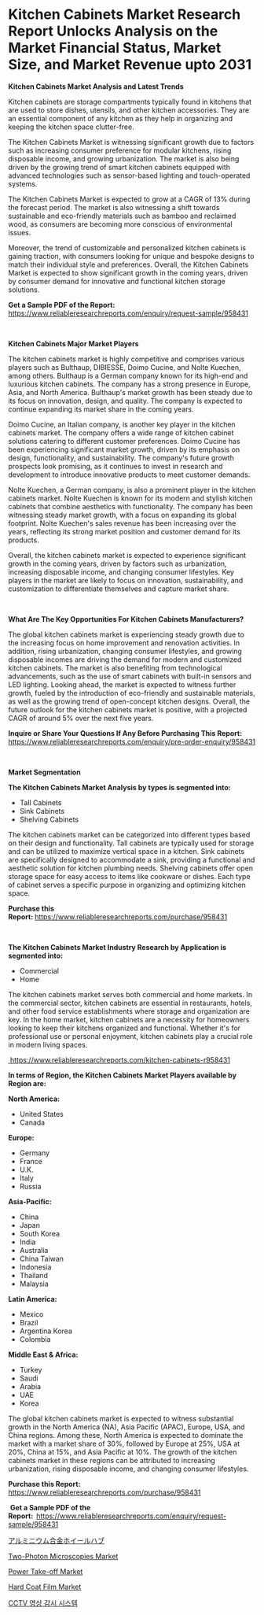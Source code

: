 <p><h1>Kitchen Cabinets Market Research Report Unlocks Analysis on the Market Financial Status, Market Size, and Market Revenue upto 2031</h1></p><p><strong>Kitchen Cabinets Market Analysis and Latest Trends</strong></p>
<p><p>Kitchen cabinets are storage compartments typically found in kitchens that are used to store dishes, utensils, and other kitchen accessories. They are an essential component of any kitchen as they help in organizing and keeping the kitchen space clutter-free.</p><p>The Kitchen Cabinets Market is witnessing significant growth due to factors such as increasing consumer preference for modular kitchens, rising disposable income, and growing urbanization. The market is also being driven by the growing trend of smart kitchen cabinets equipped with advanced technologies such as sensor-based lighting and touch-operated systems.</p><p>The Kitchen Cabinets Market is expected to grow at a CAGR of 13% during the forecast period. The market is also witnessing a shift towards sustainable and eco-friendly materials such as bamboo and reclaimed wood, as consumers are becoming more conscious of environmental issues.</p><p>Moreover, the trend of customizable and personalized kitchen cabinets is gaining traction, with consumers looking for unique and bespoke designs to match their individual style and preferences. Overall, the Kitchen Cabinets Market is expected to show significant growth in the coming years, driven by consumer demand for innovative and functional kitchen storage solutions.</p></p>
<p><strong>Get a Sample PDF of the Report:&nbsp;</strong> <a href="https://www.reliableresearchreports.com/enquiry/request-sample/958431">https://www.reliableresearchreports.com/enquiry/request-sample/958431</a></p>
<p>&nbsp;</p>
<p><strong>Kitchen Cabinets Major Market Players</strong></p>
<p><p>The kitchen cabinets market is highly competitive and comprises various players such as Bulthaup, DIBIESSE, Doimo Cucine, and Nolte Kuechen, among others. Bulthaup is a German company known for its high-end and luxurious kitchen cabinets. The company has a strong presence in Europe, Asia, and North America. Bulthaup's market growth has been steady due to its focus on innovation, design, and quality. The company is expected to continue expanding its market share in the coming years.</p><p>Doimo Cucine, an Italian company, is another key player in the kitchen cabinets market. The company offers a wide range of kitchen cabinet solutions catering to different customer preferences. Doimo Cucine has been experiencing significant market growth, driven by its emphasis on design, functionality, and sustainability. The company's future growth prospects look promising, as it continues to invest in research and development to introduce innovative products to meet customer demands.</p><p>Nolte Kuechen, a German company, is also a prominent player in the kitchen cabinets market. Nolte Kuechen is known for its modern and stylish kitchen cabinets that combine aesthetics with functionality. The company has been witnessing steady market growth, with a focus on expanding its global footprint. Nolte Kuechen's sales revenue has been increasing over the years, reflecting its strong market position and customer demand for its products.</p><p>Overall, the kitchen cabinets market is expected to experience significant growth in the coming years, driven by factors such as urbanization, increasing disposable income, and changing consumer lifestyles. Key players in the market are likely to focus on innovation, sustainability, and customization to differentiate themselves and capture market share.</p></p>
<p>&nbsp;</p>
<p><strong>What Are The Key Opportunities For Kitchen Cabinets Manufacturers?</strong></p>
<p><p>The global kitchen cabinets market is experiencing steady growth due to the increasing focus on home improvement and renovation activities. In addition, rising urbanization, changing consumer lifestyles, and growing disposable incomes are driving the demand for modern and customized kitchen cabinets. The market is also benefiting from technological advancements, such as the use of smart cabinets with built-in sensors and LED lighting. Looking ahead, the market is expected to witness further growth, fueled by the introduction of eco-friendly and sustainable materials, as well as the growing trend of open-concept kitchen designs. Overall, the future outlook for the kitchen cabinets market is positive, with a projected CAGR of around 5% over the next five years.</p></p>
<p><strong>Inquire or Share Your Questions If Any Before Purchasing This Report:</strong> <a href="https://www.reliableresearchreports.com/enquiry/pre-order-enquiry/958431">https://www.reliableresearchreports.com/enquiry/pre-order-enquiry/958431</a></p>
<p>&nbsp;</p>
<p><strong>Market Segmentation</strong></p>
<p><strong>The Kitchen Cabinets Market Analysis by types is segmented into:</strong></p>
<p><ul><li>Tall Cabinets</li><li>Sink Cabinets</li><li>Shelving Cabinets</li></ul></p>
<p><p>The kitchen cabinets market can be categorized into different types based on their design and functionality. Tall cabinets are typically used for storage and can be utilized to maximize vertical space in a kitchen. Sink cabinets are specifically designed to accommodate a sink, providing a functional and aesthetic solution for kitchen plumbing needs. Shelving cabinets offer open storage space for easy access to items like cookware or dishes. Each type of cabinet serves a specific purpose in organizing and optimizing kitchen space.</p></p>
<p><strong>Purchase this Report:&nbsp;</strong><a href="https://www.reliableresearchreports.com/purchase/958431">https://www.reliableresearchreports.com/purchase/958431</a></p>
<p>&nbsp;</p>
<p><strong>The Kitchen Cabinets Market Industry Research by Application is segmented into:</strong></p>
<p><ul><li>Commercial</li><li>Home</li></ul></p>
<p><p>The kitchen cabinets market serves both commercial and home markets. In the commercial sector, kitchen cabinets are essential in restaurants, hotels, and other food service establishments where storage and organization are key. In the home market, kitchen cabinets are a necessity for homeowners looking to keep their kitchens organized and functional. Whether it's for professional use or personal enjoyment, kitchen cabinets play a crucial role in modern living spaces.</p></p>
<p><a href="https://www.reliableresearchreports.com/kitchen-cabinets-r958431">&nbsp;https://www.reliableresearchreports.com/kitchen-cabinets-r958431</a></p>
<p><strong>In terms of Region, the Kitchen Cabinets Market Players available by Region are:</strong></p>
<p>
    <p> <strong> North America: </strong>
        <ul>
            <li>United States</li>
            <li>Canada</li>
        </ul>
        </p> 
    <p> <strong> Europe: </strong>
        <ul>
            <li>Germany</li>
            <li>France</li>
            <li>U.K.</li>
            <li>Italy</li>
            <li>Russia</li>
        </ul>
        </p> 
    <p> <strong> Asia-Pacific: </strong>
        <ul>
            <li>China</li>
            <li>Japan</li>
            <li>South Korea</li>
            <li>India</li>
            <li>Australia</li>
            <li>China Taiwan</li>
            <li>Indonesia</li>
            <li>Thailand</li>
            <li>Malaysia</li>
        </ul>
        </p> 
    <p> <strong> Latin America: </strong>
        <ul>
            <li>Mexico</li>
            <li>Brazil</li>
            <li>Argentina Korea</li>
            <li>Colombia</li>
        </ul>
        </p> 
    <p> <strong> Middle East & Africa: </strong>
        <ul>
            <li>Turkey</li>
            <li>Saudi</li>
            <li>Arabia</li>
            <li>UAE</li>
            <li>Korea</li>
        </ul>
    </p>
    </p>
<p><p>The global kitchen cabinets market is expected to witness substantial growth in the North America (NA), Asia Pacific (APAC), Europe, USA, and China regions. Among these, North America is expected to dominate the market with a market share of 30%, followed by Europe at 25%, USA at 20%, China at 15%, and Asia Pacific at 10%. The growth of the kitchen cabinets market in these regions can be attributed to increasing urbanization, rising disposable income, and changing consumer lifestyles.</p></p>
<p><strong>Purchase this Report: </strong><a href="https://www.reliableresearchreports.com/purchase/958431">https://www.reliableresearchreports.com/purchase/958431</a></p>
<p>&nbsp;<strong>Get a Sample PDF of the Report:&nbsp;&nbsp;</strong><a href="https://www.reliableresearchreports.com/enquiry/request-sample/958431">https://www.reliableresearchreports.com/enquiry/request-sample/958431</a></p>
<p><strong></strong></p>
<p><p><a href="https://github.com/mohamedbakry57/Market-Research-Report-List-5/blob/main/627748487366.md">アルミニウム合金ホイールハブ</a></p><p><a href="https://issuu.com/reportprime-2/docs/two-photon-microscopies-market-size_93accb533f3da7">Two-Photon Microscopies Market</a></p><p><a href="https://issuu.com/reportprime-2/docs/power-take-off-market-size-2030.ppt_818d55b79fde81">Power Take-off Market</a></p><p><a href="https://github.com/arionmp/Market-Research-Report-List-5/blob/main/hard-coat-film-market.md">Hard Coat Film Market</a></p><p><a href="https://github.com/laholand/Market-Research-Report-List-6/blob/main/8486176108254.md">CCTV 영상 감시 시스템</a></p></p>